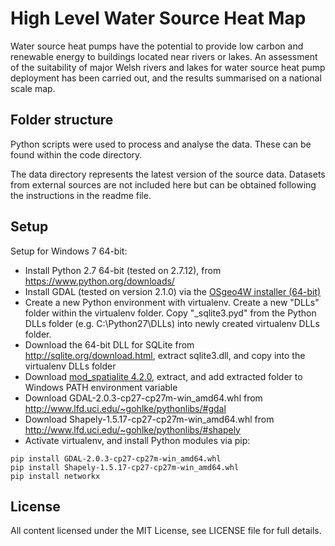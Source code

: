 # High Level Water Source Heat Map

Water source heat pumps have the potential to provide low carbon and renewable energy to buildings located near rivers or lakes. An assessment of the suitability of major Welsh rivers and lakes for water source heat pump deployment has been carried out, and the results summarised on a national scale map.

## Folder structure

Python scripts were used to process and analyse the data. These can be found within the code directory.

The data directory represents the latest version of the source data. Datasets from external sources are not included here but can be obtained following the instructions in the readme file.

## Setup
Setup for Windows 7 64-bit:

- Install Python 2.7 64-bit (tested on 2.7.12), from https://www.python.org/downloads/
- Install GDAL (tested on version 2.1.0) via the [OSgeo4W installer (64-bit)](https://trac.osgeo.org/osgeo4w/)
- Create a new Python environment with virtualenv. Create a new "DLLs" folder within the virtualenv folder. Copy "_sqlite3.pyd" from the Python DLLs folder (e.g. C:\Python27\DLLs) into newly created virtualenv DLLs folder.
- Download the 64-bit DLL for SQLite from http://sqlite.org/download.html, extract sqlite3.dll, and copy into the virtualenv DLLs folder
- Download [mod_spatialite 4.2.0](http://www.gaia-gis.it/gaia-sins/windows-bin-amd64-prev/mod_spatialite-4.2.0-win-amd64.7z), extract, and add extracted folder to Windows PATH environment variable
- Download GDAL-2.0.3-cp27-cp27m-win_amd64.whl from http://www.lfd.uci.edu/~gohlke/pythonlibs/#gdal
- Download Shapely-1.5.17-cp27-cp27m-win_amd64.whl from http://www.lfd.uci.edu/~gohlke/pythonlibs/#shapely
- Activate virtualenv, and install Python modules via pip:
```
pip install GDAL-2.0.3-cp27-cp27m-win_amd64.whl
pip install Shapely-1.5.17-cp27-cp27m-win_amd64.whl
pip install networkx
```

## License

All content licensed under the MIT License, see LICENSE file for full details.
